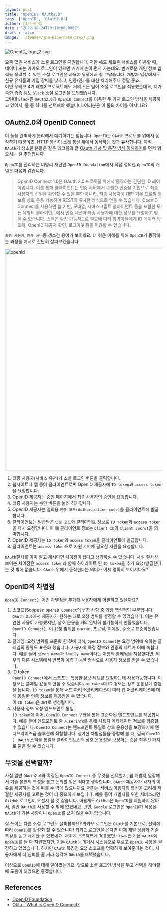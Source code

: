 ```yaml
---
layout: post
title: "OpenID와 OAuth2.0"
tags: ['OpenID', 'OAuth2.0']
author: [4기_써머]
date : "2022-10-24T13:10:00.000Z"
draft : false
image: ../teaser/jpa-hibernate-proxy.png
---
```


![OpenID_logo_2 svg](https://user-images.githubusercontent.com/80666066/197439370-1cdf7dc3-0c3b-46b1-b9a6-6f3f6ba26979.png)

요즘 많은 서비스가 소셜 로그인을 지원합니다.
저만 해도 새로운 서비스를 이용할 때, 네이버 또는 카카오 로그인이 있으면 거기에 손이 먼저 가는데요.
번거로운 개인 정보 입력을 생략할 수 있는 소셜 로그인은 사용자 입장에서 참 고맙습니다.
개발자 입장에서도 신규 유저들의 가입 장벽을 낮추고, 인증/인가를 대신 처리해주니 정말 좋죠.  
이번 우테코 4기 레벨3 프로젝트에도 거의 모든 팀이 소셜 로그인을 적용했는데요,
제가 속한 줍줍 팀도 `Slack` 소셜 로그인을 도입했습니다.  
그런데 `Slack`은 `OAuth2.0`과 `OpenID Connect`를 이용한 두 가지 로그인 방식을 제공하고 있어서, 둘 중 하나를 선택해야 했습니다.
여러분은 이 둘의 차이를 아시나요?

## OAuth2.0와 OpenID Connect

이 둘을 완벽하게 분리해서 얘기하기는 힘듭니다.
`OpenID`는 `OAuth` 프로토콜 위에서 동작하기 떄문이죠.
HTTP 통신이 소켓 통신 위에서 동작하는 것과 유사합니다.
아직 `OAuth`가 생소한 분들은 같은 테코블의 글 [OAuth 개념 및 동작 방식 이해하기](https://tecoble.techcourse.co.kr/post/2021-07-10-understanding-oauth/)를 먼저 읽으시는 걸 추천합니다.

`OpenID`를 관리하는 비영리 재단인 `OpenID Foundation`에서 직접 정의한 `OpenID`의 개념은 다음과 같습니다.
> OpenID Connect 1.0은 OAuth 2.0 프로토콜 위에서 동작하는 간단한 ID 레이어입니다. 이를 통해 클라이언트는 인증 서버에서 수행한 인증을 기반으로 최종 사용자의 신원을 확인할 수 있을 뿐만
> 아니라, 최종 사용자에 대한 기본 프로필 정보를 상호 운용 가능하며 REST와 유사한 방식으로 얻을 수 있습니다.
> OpenID Connect를 사용하면 웹 기반, 모바일, 자바스크립트 클라이언트 등을 포함한 모든 유형의 클라이언트에서 인증 세션과 최종 사용자에 대한 정보를 요청하고 받을 수 있습니다. 스펙은 확장 가능하므로
> 필요에 따라 참가자들에게 ID 데이터 암호화, OpenID 제공자 확인, 로그아웃 등을 이용할 수 있습니다.

`최종 사용자`, `인증 서버`등 생소한 용어가 보이네요.
더 쉬운 이해를 위해 `OpenID`가 동작하는 과정을 예시로 간단히 살펴보겠습니다.

<img width="714" alt="openid" src="https://user-images.githubusercontent.com/80666066/197448314-3be8b68d-debf-4db7-a0cf-25bdd611b55d.png">

1. 최종 사용자(서비스 유저)가 소셜 로그인 버튼을 클릭합니다.
2. 웹사이트나 앱 등이 클라이언트로써 OpenID 제공자에 `ID token`과 `access token`을 요청합니다.
3. OpenID 제공자는 승인 페이지에서 최종 사용자의 승인을 요청합니다.
4. 최종 사용자는 승인 버튼을 눌러 허가합니다.
5. OpenID 제공자는 일회용 `인증 코드(Authorization code)`를 클라이언트에 발급합니다.
6. 클라이언트는 발급받은 `인증 코드`와 클라이언트 정보로 `ID token`과 `access token`을 다시 요청합니다. 이 떄 클라이언트 정보는 `Client ID`와 `Client secret`을
   의미합니다.
7. OpenID 제공자는 `ID token`과 `access token`을 클라이언트에 발급합니다.
8. 클라이언트는 `access token`으로 자원 서버에 필요한 자원을 요청합니다.

`OAuth`절차를 이미 알고 계시다면 차이점이 없다고 생각하실 수 있습니다. 사실 절차상 보이는 차이점은 `access token`과 함께 하이라이트 된 `ID token`을 추가 요청/발급한다는 것 밖에 없습니다.
`OAuth` 위에서 동작한다는 의미가 이제 명확히 보이시나요?  

## OpenID의 차별점

`OpenID Connect`는 어떤 차별점을 추가해 사용자에게 어필하고 있을까요?


1. 스코프(Scopes):
   `OpenID Connect`의 변경 사항 중 가장 핵심적인 부분입니다.
   `OAuth 2.0`애서 제공자가 원하는 대로 요청 범위를 설정할 수 있었습니다.
   이는 유연한 사용이 가능했지만, 상호 운용을 거의 완벽히 불가능하게 만들었습니다.
   `OpenID Connect`는 이 요청 범위를 openid, 프로필, 이메일, 주소로 표준화했습니다.
2. 클레임:
   요청 범위를 표준화 한 것에 더해, `OpenID Connet`는 요청 범위에 속하는 클레임의 종류도 표준화 했습니다.
   사용자의 특정 정보와 인증의 세트가 이에 속합니다.
   예를 들어 `given_name`과 `family_name`이라는 이름의 클레임을 지정한다면,
   외부의 다른 시스템에서 반복과 예측 가능한 형식으로 사용자 정보를 받을 수 있습니다.
3. ID token  
   `OpenID Connect`에서 스코프는 특정한 정보 세트를 요청하는데 사용가능합니다.
   이 정보는 클레임 값들로 만들 수 있습니다.
   `ID token`의 ID 정보는 상호 운용성에 중점을 둡니다.
   `ID token`을 통해 서드 파티 어플리케이션이 여러 웹 어플리케이션에 대해 동일한 인증 정보를 제공받을 수 있습니다.  
   이 `ID token`은 `JWT`로 생성됩니다.  
4. 사용자 정보 요청 엔드포인트 통일  
   `ID token`에 이어, `OpenID Connect` 구현을 통해 표준화된 엔드포인트를 제공합니다.
   예를 들어 엔드포인트 중 `/userinfo`를 통해 사용자 메타데이터 정보를 검증할 수 있습니다.
   `OpenID Connect`는 엔드포인트 통일로 상호 운용성을 보장하기에 엔터프라이즈급 솔루션에 적합합니다.
   상기한 차별점들을 종합해 볼 때, 결국 `OpenID`는 `OAuth` 스펙을 통일해 클라이언트간의 상호 운용성을 보장하는 것을 최우선 가치로 둠을 알 수 있습니다.  

## 무엇을 선택할까?

사실 일반 `OAuth2.0`와 확장된 `OpenID Connect` 중 무엇을 선택할지, 웹 개발자 입장에서 기술 본연의 특성을 놓고 논의할 일은 적다고 생각합니다.
`OAuth` 제공사가 각자의 이유로 제공하는 것에 따를 수 밖에 없으니까요.
저희는 서비스 이용자의 특성을 고려해 적절한 제공사를 고르는 것이 더 중요하게 보입니다.
예를 들어 개발자를 위한 서비스라면 `GitHub` 로그인이 우선시 될 것 같습니다.
아쉽게도 `GitHub`은 `OpenID`를 지원하지 않아서, 일반 `OAuth`를 사용할 수 밖에 없겠네요.
반면, `Google` 로그인은 `OpenID`가 적용된 `OAuth`가 기본 사양이니 `OpenID`를 쓰지 않을 수가 없습니다.   

잘 쓰이는 다른 소셜 로그인도 살펴볼까요?
카카오 로그인은 `OAuth`를 기본으로, 선택에 따라 `OpenID`를 활성화 할 수 있습니다!
카카오 로그인을 쓴다면 이제 개발 상황과 기술 특성을 놓고 얘기할 수 있겠네요.
저희가 프로젝트에 적용했던 `Slack`은 기본 `OAuth`와 `OpenID`를 둘 다 지원했지만,
기본 `OAuth`는 레거시 시스템으로 부르고 `OpenID` 사용을 권장하고 있었습니다.
하지만 `OAuth` 특징인 요청 스코프를 명확하게 보여준다는 것이, 사용자에게 더 신뢰를 줄 거라 생각해 `OAuth`를 채택했습니다.  

이상으로 `OpenID`에 대해 알아봤는데요, 앞으로 소셜 로그인 방식을 두고 선택을 해야할 때 도움이 되었으면 좋겠습니다.

## References

- [OpenID Foundation](https://openid.net/connect/)
- [Okta - What is OpenID Connect?](https://www.okta.com/openid-connect/)
